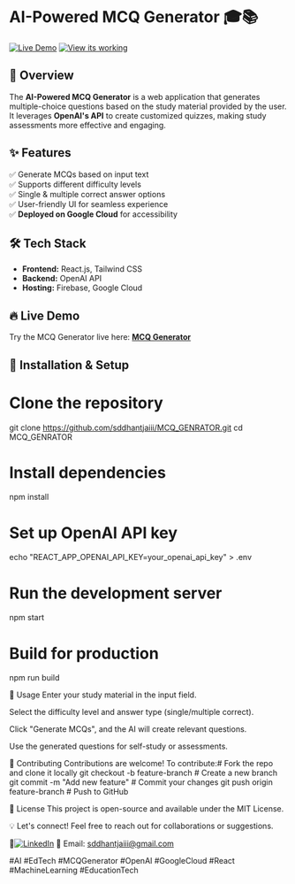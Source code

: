 # AI-Powered MCQ Generator 🎓📚  

[![Live Demo](https://img.shields.io/badge/Live-Demo-green)](https://mcq-gen-121-f69a8.web.app/)
[![View its working](https://img.shields.io/github/license/sddhantjaiii/MCQ_GENRATOR)](https://youtu.be/WR3zBZqFtHk)

## 🚀 Overview  

The **AI-Powered MCQ Generator** is a web application that generates multiple-choice questions based on the study material provided by the user. It leverages **OpenAI's API** to create customized quizzes, making study assessments more effective and engaging.

## ✨ Features  

✅ Generate MCQs based on input text  
✅ Supports different difficulty levels  
✅ Single & multiple correct answer options  
✅ User-friendly UI for seamless experience  
✅ **Deployed on Google Cloud** for accessibility  

## 🛠️ Tech Stack  

- **Frontend:** React.js, Tailwind CSS  
- **Backend:** OpenAI API  
- **Hosting:** Firebase, Google Cloud  

## 🔥 Live Demo  

Try the MCQ Generator live here: **[MCQ Generator](https://mcq-gen-121-f69a8.web.app/)**  

## 🚀 Installation & Setup  


# Clone the repository
git clone https://github.com/sddhantjaiii/MCQ_GENRATOR.git
cd MCQ_GENRATOR

# Install dependencies
npm install

# Set up OpenAI API key
echo "REACT_APP_OPENAI_API_KEY=your_openai_api_key" > .env

# Run the development server
npm start

# Build for production
npm run build


🎯 Usage
Enter your study material in the input field.

Select the difficulty level and answer type (single/multiple correct).

Click "Generate MCQs", and the AI will create relevant questions.

Use the generated questions for self-study or assessments.

🤝 Contributing
Contributions are welcome! To contribute:# Fork the repo and clone it locally
git checkout -b feature-branch  # Create a new branch
git commit -m "Add new feature"  # Commit your changes
git push origin feature-branch   # Push to GitHub

📜 License
This project is open-source and available under the MIT License.

💡 Let's connect!
Feel free to reach out for collaborations or suggestions.

🚀[![LinkedIn](https://img.shields.io/badge/LinkedIn-Connect-blue)](https://www.linkedin.com/in/sddhantjaiii/)
📧 Email: sddhantjaiii@gmail.com

#AI #EdTech #MCQGenerator #OpenAI #GoogleCloud #React #MachineLearning #EducationTech

